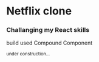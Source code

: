 # Netflix clone

### Challanging my React skills

build used Compound Component

<sup>under construction...</sup>
